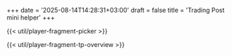+++
date = '2025-08-14T14:28:31+03:00'
draft = false
title = 'Trading Post mini helper'
+++

{{< util/player-fragment-picker >}}

{{< util/player-fragment-tp-overview >}}